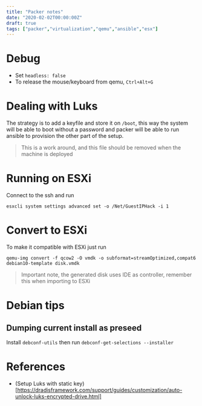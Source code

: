 ```yaml
---
title: "Packer notes"
date: "2020-02-02T00:00:00Z"
draft: true 
tags: ["packer","virtualization","qemu","ansible","esx"]
---
```


# Debug

- Set `headless: false`
- To release the mouse/keyboard from qemu, `Ctrl+Alt+G`

# Dealing with Luks

The strategy is to add a keyfile and store it on `/boot`, this way the system
will be able to boot without a password and packer will be able to run ansible
to provision the other part of the setup.

> This is a work around, and this file should be removed when the machine is
> deployed

# Running on ESXi

Connect to the ssh and run

```
esxcli system settings advanced set -o /Net/GuestIPHack -i 1
```

# Convert to ESXi

To make it compatible with ESXi just run

```
qemu-img convert -f qcow2 -O vmdk -o subformat=streamOptimized,compat6 debian10-template disk.vmdk
```

> Important note, the generated disk uses IDE as controller, remember this when
> importing to ESXi

# Debian tips

## Dumping current install as preseed

Install `debconf-utils` then run `debconf-get-selections --installer`

# References

- (Setup Luks with static key)[https://dradisframework.com/support/guides/customization/auto-unlock-luks-encrypted-drive.html]
